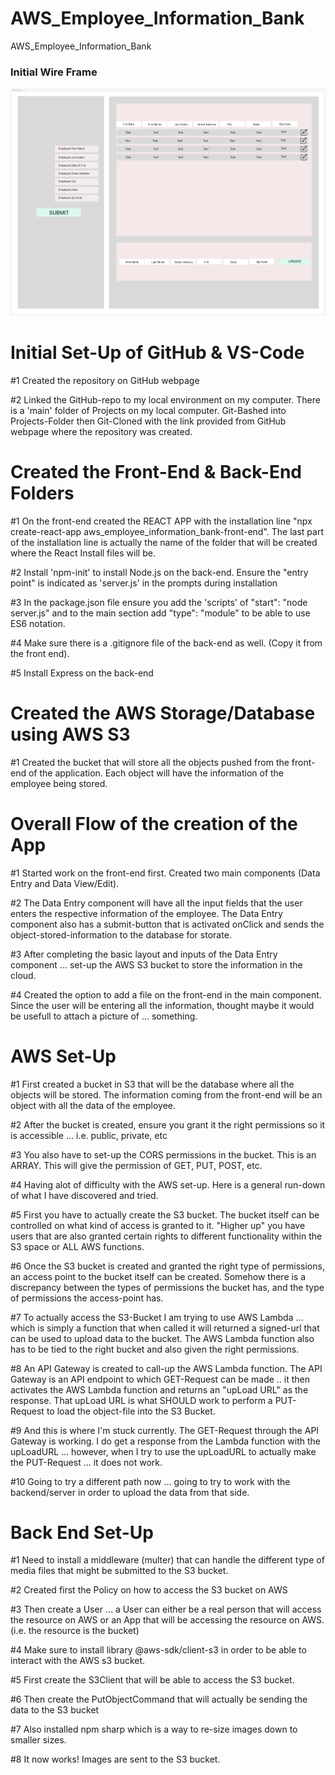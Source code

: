 # AWS_Employee_Information_Bank
AWS_Employee_Information_Bank

### Initial Wire Frame ###

![ScreenShot](aws_employee_information_bank-supporting-files/AWS_Employee_Information_Bank-wireframe.png)


# Initial Set-Up of GitHub & VS-Code
#1 Created the repository on GitHub webpage

#2 Linked the GitHub-repo to my local environment on my computer. There is a 'main' folder of Projects on my local computer. Git-Bashed into Projects-Folder then Git-Cloned with the link provided from GitHub webpage where the repository was created.

# Created the Front-End & Back-End Folders
#1 On the front-end created the REACT APP with the installation line "npx create-react-app aws_employee_information_bank-front-end". The last part of the installation line is actually the name of the folder that will be created where the React Install files will be.

#2 Install 'npm-init' to install Node.js on the back-end. Ensure the "entry point" is indicated as 'server.js' in the prompts during installation 

#3 In the package.json file ensure you add the 'scripts' of "start": "node server.js" and to the main section add "type": "module" to be able to use ES6 notation.

#4 Make sure there is a .gitignore file of the back-end as well. (Copy it from the front end).

#5 Install Express on the back-end

# Created the AWS Storage/Database using AWS S3

#1 Created the bucket that will store all the objects pushed from the front-end of the application. Each object will have the information of the employee being stored.

# Overall Flow of the creation of the App

#1 Started work on the front-end first. Created two main components (Data Entry and Data View/Edit).

#2 The Data Entry component will have all the input fields that the user enters the respective information of the employee. The Data Entry component also has a submit-button that is activated onClick and sends the object-stored-information to the database for storate.

#3 After completing the basic layout and inputs of the Data Entry component ... set-up the AWS S3 bucket to store the information in the cloud.

#4 Created the option to add a file on the front-end in the main component. Since the user will be entering all the information, thought maybe it would be usefull to attach a picture of ... something.

# AWS Set-Up

#1 First created a bucket in S3 that will be the database where all the objects will be stored. The information coming from the front-end will be an object with all the data of the employee.

#2 After the bucket is created, ensure you grant it the right permissions so it is accessible ... i.e. public, private, etc

#3 You also have to set-up the CORS permissions in the bucket. This is an ARRAY. This will give the permission of GET, PUT, POST, etc.

#4 Having alot of difficulty with the AWS set-up. Here is a general run-down of what I have discovered and tried.

#5 First you have to actually create the S3 bucket. The bucket itself can be controlled on what kind of access is granted to it. "Higher up" you have users that are also granted certain rights to different functionality within the S3 space or ALL AWS functions.

#6 Once the S3 bucket is created and granted the right type of permissions, an access point to the bucket itself can be created. Somehow there is a discrepancy between the types of permissions the bucket has, and the type of permissions the access-point has.

#7 To actually access the S3-Bucket I am trying to use AWS Lambda ... which is simply a function that when called it will returned a signed-url that can be used to upload data to the bucket. The AWS Lambda function also has to be tied to the right bucket and also given the right permissions.

#8 An API Gateway is created to call-up the AWS Lambda function. The API Gateway is an API endpoint to which GET-Request can be made .. it then activates the AWS Lambda function and returns an "upLoad URL" as the response. That upLoad URL is what SHOULD work to perform a PUT-Request to load the object-file into the S3 Bucket.

#9 And this is where I'm stuck currently. The GET-Request through the API Gateway is working. I do get a response from the Lambda function with the upLoadURL ... however, when I try to use the upLoadURL to actually make the PUT-Request ... it does not work.

#10 Going to try a different path now ... going to try to work with the backend/server in order to upload the data from that side.

# Back End Set-Up

#1 Need to install a middleware (multer) that can handle the different type of media files that might be submitted to the S3 bucket.

#2 Created first the Policy on how to access the S3 bucket on AWS

#3 Then create a User ... a User can either be a real person that will access the resource on AWS or an App that will be accessing the resource on AWS. (i.e. the resource is the bucket)

#4 Make sure to install library @aws-sdk/client-s3 in order to be able to interact with the AWS s3 bucket.

#5 First create the S3Client that will be able to access the S3 bucket.

#6 Then create the PutObjectCommand that will actually be sending the data to the S3 bucket

#7 Also installed npm sharp which is a way to re-size images down to smaller sizes.

#8 It now works! Images are sent to the S3 bucket.
